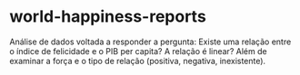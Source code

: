 # world-happiness-reports
Análise de dados voltada a responder a pergunta: Existe uma relação entre o índice de felicidade e o PIB per capita? A relação é linear? Além de examinar a força e o tipo de relação (positiva, negativa, inexistente).
